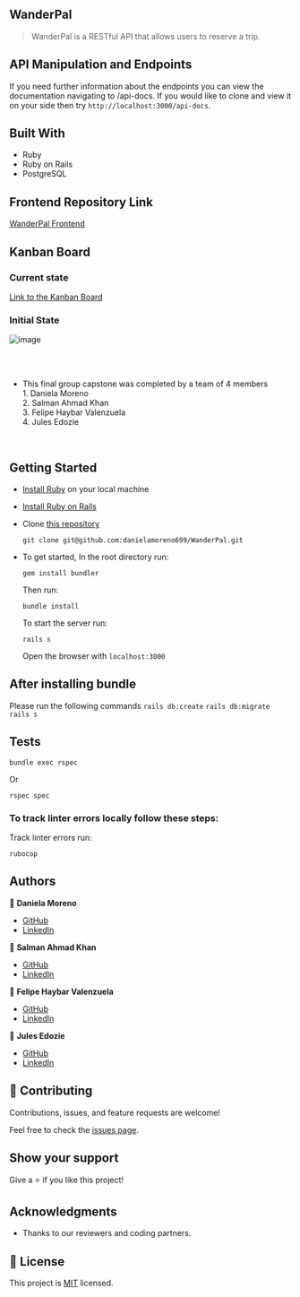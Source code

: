 ## WanderPal
> WanderPal is a RESTful API that allows users to reserve a trip.

## API Manipulation and Endpoints

If you need further information about the endpoints you can view the documentation navigating to /api-docs.
If you would like to clone and view it on your side then try `http://localhost:3000/api-docs`.

## Built With

- Ruby
- Ruby on Rails
- PostgreSQL

## Frontend Repository Link
<a href="https://github.com/danielamoreno699/wanderpal-frontend">WanderPal Frontend</a>

</div>

## Kanban Board

### Current state

[Link to the Kanban Board](https://github.com/users/danielamoreno699/projects/1)

### Initial State

![image](https://ibb.co/vjh00GB)

<br>
<br>

- This final group capstone was completed by a team of 4 members <br>
        1.       Daniela Moreno <br>
        2.       Salman Ahmad Khan <br>
        3.       Felipe Haybar Valenzuela <br>
        4.       Jules Edozie <br>
        
 <br>

## Getting Started

- [Install Ruby](https://www.ruby-lang.org/en/documentation/installation/) on your local machine 
- [Install Ruby on Rails](https://guides.rubyonrails.org/v5.1/getting_started.html)
- Clone [this repository](https://github.com/danielamoreno699/WanderPal)
  ```
  git clone git@github.com:danielamoreno699/WanderPal.git
  ```
- To get started, In the root directory run:
  ```
  gem install bundler
  ```
  Then run:
  ```
  bundle install
  ```
  To start the server run: 

  ```
  rails s
  ```
  Open the browser with `localhost:3000`

  
## After installing bundle

Please run the following commands `rails db:create` `rails db:migrate` `rails s`

## Tests
```
bundle exec rspec
```
Or
```
rspec spec
```
### To track linter errors locally follow these steps:  

Track linter errors run:
```
rubocop
```

## Authors

:woman: **Daniela Moreno**

- [GitHub](https://github.com/danielamoreno699)
- [LinkedIn](https://www.linkedin.com/in/daniela-moreno-06a139124/)

:man: **Salman Ahmad Khan**
- [GitHub](https://github.com/fpsapc)
- [LinkedIn](https://www.linkedin.com/in/salman1987/)

:man: **Felipe Haybar Valenzuela**
- [GitHub](https://github.com/Feliverse)
- [LinkedIn](https://www.linkedin.com/in/felipehaybar/)

:man: **Jules Edozie**
- [GitHub](https://github.com/julzedz)
- [LinkedIn](https://www.linkedin.com/in/julesedozie/)

## 🤝 Contributing

Contributions, issues, and feature requests are welcome!

Feel free to check the [issues page](https://github.com/danielamoreno699/WanderPal/issues).

## Show your support

Give a ⭐️ if you like this project!

## Acknowledgments

- Thanks to our reviewers and coding partners.

## 📝 License

This project is [MIT](./LICENSE) licensed.